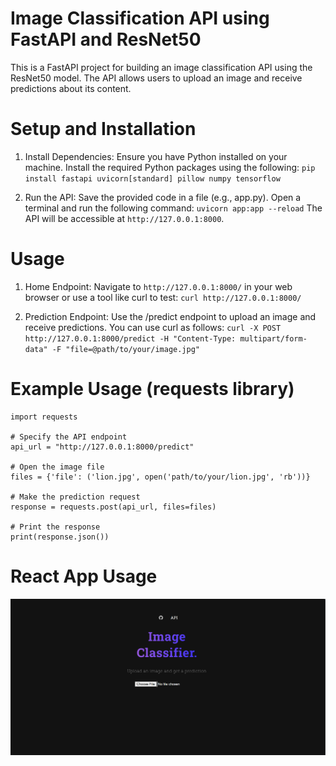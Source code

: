 # Image Classification API using FastAPI and ResNet50
This is a FastAPI project for building an image classification API using the ResNet50 model. The API allows users to upload an image and receive predictions about its content.

# Setup and Installation
1. Install Dependencies:
Ensure you have Python installed on your machine. Install the required Python packages using the following:
`pip install fastapi uvicorn[standard] pillow numpy tensorflow`

3. Run the API:
Save the provided code in a file (e.g., app.py). Open a terminal and run the following command:
`uvicorn app:app --reload`
The API will be accessible at `http://127.0.0.1:8000`.

# Usage 
1. Home Endpoint:
Navigate to `http://127.0.0.1:8000/` in your web browser or use a tool like curl to test:
`curl http://127.0.0.1:8000/`

2. Prediction Endpoint:
Use the /predict endpoint to upload an image and receive predictions. You can use curl as follows:
`curl -X POST http://127.0.0.1:8000/predict -H "Content-Type: multipart/form-data" -F "file=@path/to/your/image.jpg"`

# Example Usage (requests library)

```
import requests

# Specify the API endpoint
api_url = "http://127.0.0.1:8000/predict"

# Open the image file
files = {'file': ('lion.jpg', open('path/to/your/lion.jpg', 'rb'))}

# Make the prediction request
response = requests.post(api_url, files=files)

# Print the response
print(response.json())
```
# React App Usage
![Alt Text](./Screenshot%202024-01-19%20142746.png)


 
